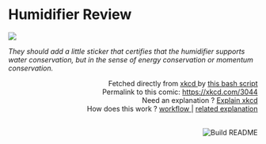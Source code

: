 # <b>Humidifier Review</b>

[![](https://imgs.xkcd.com/comics/humidifier_review.png)](https://xkcd.com/3044)

<i>They should add a little sticker that certifies that the humidifier supports water conservation, but in the sense of energy conservation or momentum conservation.</i>

<div align="right">
  Fetched directly from
  <a href="https://xkcd.com">
    xkcd
  </a>
  by
  <a href="https://github.com/Vanille-N/Vanille-N/blob/master/fetch">
    this bash script
  </a>
</div>
<div align="right">
  Permalink to this comic:
  <a href="https://xkcd.com/3044">
    https://xkcd.com/3044
  </a>
</div>
<div align="right">
  Need an explanation ?
  <a href="https://www.explainxkcd.com/wiki/index.php/3044">
    Explain xkcd
  </a>
</div>
<div align="right">
  How does this work ?
  <a href="https://github.com/Vanille-N/Vanille-N/blob/master/.github/workflows/build.yml">
    workflow
  </a>
  |
  <a href="https://simonwillison.net/2020/Jul/10/self-updating-profile-readme/">
    related explanation
  </a>
</div><br>

<a href="https://github.com/Vanille-N/Vanille-N/actions"><img src="https://github.com/Vanille-N/Vanille-N/workflows/Build%20README/badge.svg" align="right" alt="Build README"></a>
